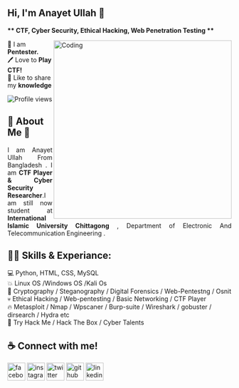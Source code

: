 ## Hi, I'm Anayet Ullah 👋 
<p><b align="center"> ** CTF, Cyber Security, Ethical Hacking, Web Penetration Testing ** </b></p>
<img align="right" alt="Coding" width="400" src="https://camo.githubusercontent.com/e278cbf655da98c004011927c9b4ef9ace0e73c9b8a41892b778bbe03c045379/68747470733a2f2f637373706f696e743130312e636f6d2f77702d636f6e74656e742f75706c6f6164732f323032302f31302f446576656c6f7065722d6f6e2d6c6170746f702e676966">

<p>
👑 I am <b>Pentester. </b><br>
🖊️ Love to <b>Play CTF!</b><br>
🎤 Like to share my <b>knowledge</b></p>

![Profile views](https://gpvc.arturio.dev/anayetullahefty)    <br>

## 🚀 About Me 👼
<p align="justify">I am Anayet Ullah From Bangladesh . I am <b>CTF Player & Cyber Security Researcher</b>.I am still now student at <b>International  Islamic University Chittagong</b> , Department of Electronic  And Telecommunication Engineering . </p>

## 👨‍💻 Skills & Experiance:
<p>
💻 Python, HTML, CSS, MySQL <br>
💥 Linux OS /Windows OS /Kali Os <br>
💪 Cryptography / Steganography / Digital Forensics / Web-Pentestng / Osnit <br>
💀 Ethical Hacking / Web-pentesting / Basic Networking / CTF Player <br>
🔥 Metasploit / Nmap / Wpscaner / Burp-suite / Wireshark / gobuster / dirsearch / Hydra etc <br>
👀 Try Hack Me / Hack The Box / Cyber Talents <br> 

</p>


<h2 align="left">☕ Connect with me!</h2> 


<p dir="auto"><a href="https://www.facebook.com/mohammad.a.u.efty/" rel="nofollow"><img src="https://camo.githubusercontent.com/2d1ffa69dd491ebeca01b2098cf8233dd09950ff5895abccd5b455ca442abc59/68747470733a2f2f696d672e736869656c64732e696f2f62616467652f46616365626f6f6b2d3138373746323f7374796c653d666f722d7468652d6261646765266c6f676f3d66616365626f6f6b266c6f676f436f6c6f723d7768697465" alt="facebook" height="40" style="max-width: 100%;"></a>  <a href="https://www.instagram.com/mohammad_a_u_efty/" rel="nofollow"><img src="https://camo.githubusercontent.com/b3d4671768bd0f9b6c8f410a25a96e0c5a4d135208d8910461e986f97e7985ab/68747470733a2f2f696d672e736869656c64732e696f2f62616467652f496e7374616772616d2d4534343035463f7374796c653d666f722d7468652d6261646765266c6f676f3d696e7374616772616d266c6f676f436f6c6f723d7768697465" alt="instagram" height="40" style="max-width: 100%;"></a>  <a href="https://twitter.com/anayet_efty" rel="nofollow"><img src="https://camo.githubusercontent.com/5d03c86f6a75f7cbe80d135d9162fbf6dc46a31253cf30a8e9bb8279b4d574d3/68747470733a2f2f696d672e736869656c64732e696f2f62616467652f547769747465722d3144413146323f7374796c653d666f722d7468652d6261646765266c6f676f3d74776974746572266c6f676f436f6c6f723d7768697465" alt="twitter" height="40" style="max-width: 100%;"></a>  <a href="https://github.com/anayetullahefty"><img src="https://camo.githubusercontent.com/bd2bd127c104ba5c98bb12c70801b075aee1f040009089510f69554300e7ff41/68747470733a2f2f696d672e736869656c64732e696f2f62616467652f4769742d4630353033323f7374796c653d666f722d7468652d6261646765266c6f676f3d676974266c6f676f436f6c6f723d7768697465" alt="github" height="40" style="max-width: 100%;"></a>  <a href="https://www.linkedin.com/in/mohammad-a-u-efty/" rel="nofollow"><img src="https://camo.githubusercontent.com/a80d00f23720d0bc9f55481cfcd77ab79e141606829cf16ec43f8cacc7741e46/68747470733a2f2f696d672e736869656c64732e696f2f62616467652f4c696e6b6564496e2d3030373742353f7374796c653d666f722d7468652d6261646765266c6f676f3d6c696e6b6564696e266c6f676f436f6c6f723d7768697465" alt="linkedin" height="40" style="max-width: 100%;"></a></p>
